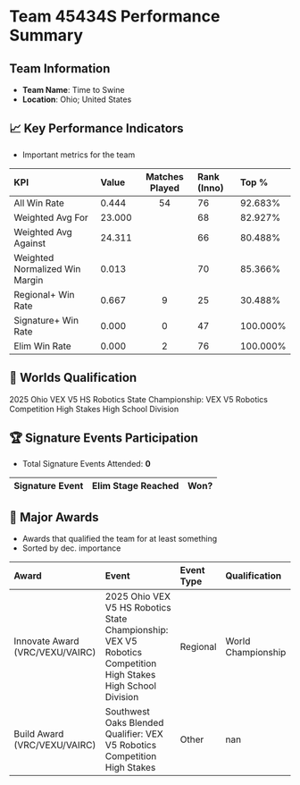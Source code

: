 # Team 45434S Performance Summary

##  Team Information
- **Team Name**: Time to Swine
- **Location**: Ohio; United States

## 📈 Key Performance Indicators
- Important metrics for the team

| KPI | Value | Matches Played | Rank (Inno) | Top % |
|:---|:-----|:--------------:|:----|:-----|
| All Win Rate | 0.444 | 54 | 76 | 92.683% |
| Weighted Avg For | 23.000 |  | 68 | 82.927% |
| Weighted Avg Against | 24.311 |  | 66 | 80.488% |
| Weighted Normalized Win Margin | 0.013 |  | 70 | 85.366% |
| Regional+ Win Rate | 0.667 | 9 | 25 | 30.488% |
| Signature+ Win Rate | 0.000 | 0 | 47 | 100.000% |
| Elim Win Rate | 0.000 | 2 | 76 | 100.000% |


## 🎯 Worlds Qualification
2025 Ohio VEX V5 HS Robotics State Championship: VEX V5 Robotics Competition High Stakes High School Division

## 🏆 Signature Events Participation
- Total Signature Events Attended: **0**

| Signature Event | Elim Stage Reached | Won? |
|:----------------|:-------------------|:----|


## 🥇 Major Awards
- Awards that qualified the team for at least something
- Sorted by dec. importance

| Award | Event | Event Type | Qualification |
|:------|:------|:-----------|:--------------|
| Innovate Award (VRC/VEXU/VAIRC) | 2025 Ohio VEX V5 HS Robotics State Championship: VEX V5 Robotics Competition High Stakes High School Division | Regional | World Championship |
| Build Award (VRC/VEXU/VAIRC) | Southwest Oaks Blended Qualifier: VEX V5 Robotics Competition High Stakes | Other | nan |

